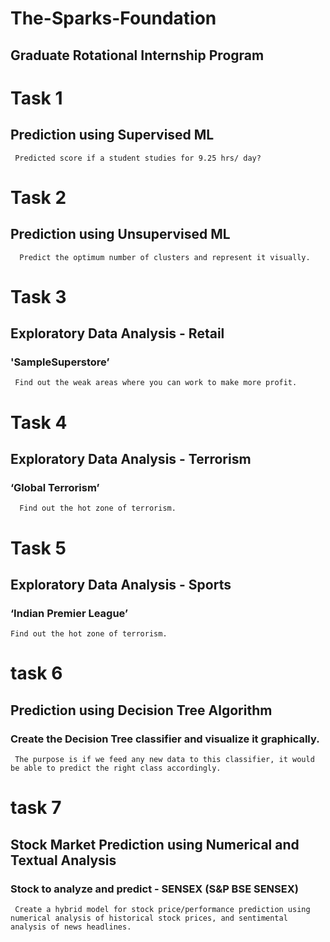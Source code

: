 # The-Sparks-Foundation 

##  Graduate Rotational Internship Program

# Task 1 
 ## Prediction using Supervised ML 
     Predicted score if a student studies for 9.25 hrs/ day?
  
 # Task 2
  ## Prediction using Unsupervised ML
      Predict the optimum number of clusters and represent it visually.
   
 # Task 3
  ## Exploratory Data Analysis - Retail
 ### 'SampleSuperstore’
     Find out the weak areas where you can work to make more profit. 

# Task 4
 ## Exploratory Data Analysis - Terrorism
###  ‘Global Terrorism’ 
      Find out the hot zone of terrorism.
      
# Task 5
 ## Exploratory Data Analysis - Sports
### ‘Indian Premier League’
    Find out the hot zone of terrorism. 
    
# task 6
 ## Prediction using Decision Tree Algorithm
  ### Create the Decision Tree classifier and visualize it graphically. 
     The purpose is if we feed any new data to this classifier, it would be able to predict the right class accordingly. 

# task 7
 ## Stock Market Prediction using Numerical and Textual Analysis
 ### Stock to analyze and predict - SENSEX (S&P BSE SENSEX)
     Create a hybrid model for stock price/performance prediction using numerical analysis of historical stock prices, and sentimental analysis of news headlines.
